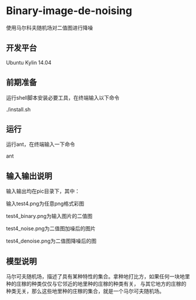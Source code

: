 Binary-image-de-noising
=======================

使用马尔科夫随机场对二值图进行降噪


开发平台
--------

Ubuntu Kylin 14.04


前期准备
--------

运行shell脚本安装必要工具，在终端输入以下命令

./install.sh


运行
----

运行ant，在终端输入一下命令

ant


输入输出说明
------------

输入输出均在pic目录下，其中：

输入test4.png为任意png格式彩图

test4_binary.png为输入图片的二值图

test4_noise.png为二值图加噪后的图片

test4_denoise.png为二值图降噪后的图


模型说明
--------

马尔可夫随机场，描述了具有某种特性的集合。拿种地打比方，如果任何一块地里种的庄稼的种类仅仅与它邻近的地里种的庄稼的种类有关，
与其它地方的庄稼的种类无关，那么这些地里种的庄稼的集合，就是一个马尔可夫随机场。
